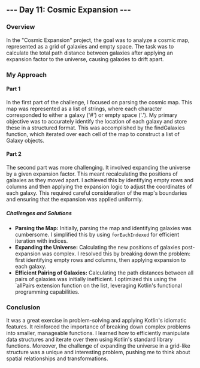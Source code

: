 ## --- Day 11: Cosmic Expansion ---

### Overview
In the "Cosmic Expansion" project, the goal was to analyze a cosmic map, represented as a grid of galaxies and empty space. 
The task was to calculate the total path distance between galaxies after applying an expansion factor to the universe, causing galaxies to drift apart.

### My Approach

#### Part 1
In the first part of the challenge, I focused on parsing the cosmic map. 
This map was represented as a list of strings, where each character corresponded to either a galaxy ('#') or empty space ('.'). 
My primary objective was to accurately identify the location of each galaxy and store these in a structured format. 
This was accomplished by the findGalaxies function, which iterated over each cell of the map to construct a list of Galaxy objects.

#### Part 2
The second part was more challenging. It involved expanding the universe by a given expansion factor. 
This meant recalculating the positions of galaxies as they moved apart. 
I achieved this by identifying empty rows and columns and then applying the expansion logic to adjust the coordinates of each galaxy. 
This required careful consideration of the map's boundaries and ensuring that the expansion was applied uniformly.

##### Challenges and Solutions
 - **Parsing the Map:** Initially, parsing the map and identifying galaxies was cumbersome. 
   I simplified this by using `forEachIndexed` for efficient iteration with indices.
 - **Expanding the Universe:** Calculating the new positions of galaxies post-expansion was complex. 
   I resolved this by breaking down the problem: first identifying empty rows and columns, then applying expansion to each galaxy.
 - **Efficient Pairing of Galaxies:** Calculating the path distances between all pairs of galaxies was initially inefficient. 
   I optimized this using the `allPairs extension function on the list, leveraging Kotlin's functional programming capabilities.

### Conclusion
It was a great exercise in problem-solving and applying Kotlin's idiomatic features. 
It reinforced the importance of breaking down complex problems into smaller, manageable functions. 
I learned how to efficiently manipulate data structures and iterate over them using Kotlin's standard library functions. 
Moreover, the challenge of expanding the universe in a grid-like structure was a unique and interesting problem, pushing me to think about spatial relationships and transformations.

